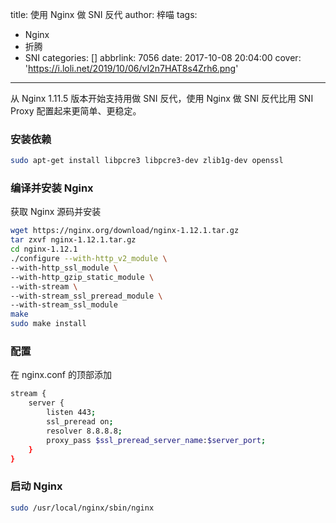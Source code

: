 title: 使用 Nginx 做 SNI 反代
author: 梓喵
tags:
  - Nginx
  - 折腾
  - SNI
categories: []
abbrlink: 7056
date: 2017-10-08 20:04:00
cover: 'https://i.loli.net/2019/10/06/vI2n7HAT8s4Zrh6.png'
---
从 Nginx 1.11.5 版本开始支持用做 SNI 反代，使用 Nginx 做 SNI 反代比用 SNI Proxy 配置起来更简单、更稳定。

### 安装依赖
```bash
sudo apt-get install libpcre3 libpcre3-dev zlib1g-dev openssl
```
### 编译并安装 Nginx
获取 Nginx 源码并安装
```bash
wget https://nginx.org/download/nginx-1.12.1.tar.gz
tar zxvf nginx-1.12.1.tar.gz
cd nginx-1.12.1
./configure --with-http_v2_module \
--with-http_ssl_module \
--with-http_gzip_static_module \
--with-stream \
--with-stream_ssl_preread_module \
--with-stream_ssl_module
make
sudo make install
```
### 配置
在 nginx.conf 的顶部添加
```bash
stream {
    server {
        listen 443;
        ssl_preread on;
        resolver 8.8.8.8;
        proxy_pass $ssl_preread_server_name:$server_port;
    }
}
```
### 启动 Nginx
```bash
sudo /usr/local/nginx/sbin/nginx
```